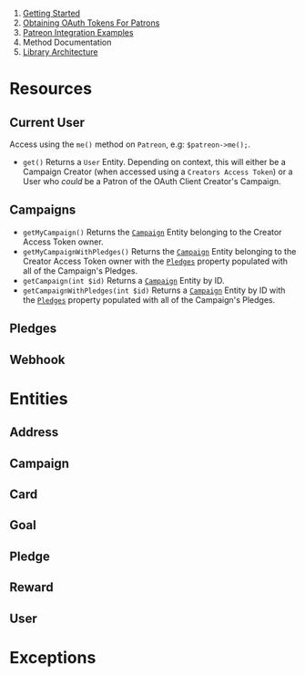 1. [Getting Started](01-getting-started.md)
2. [Obtaining OAuth Tokens For Patrons](02-oauth.md)
3. [Patreon Integration Examples](03-examples.md)
4. Method Documentation
5. [Library Architecture](05-architecture.md)

# Resources

## Current User

Access using the `me()` method on `Patreon`, e.g: `$patreon->me();`.

* `get()` Returns a `User` Entity. Depending on context, this will either be a
Campaign Creator (when accessed using a `Creators Access Token`) or a User who
*could* be a Patron of the OAuth Client Creator's Campaign.

## Campaigns

* `getMyCampaign()` Returns the [`Campaign`](#campaign) Entity belonging to the
Creator Access Token owner.
* `getMyCampaignWithPledges()` Returns the [`Campaign`](#campaign) Entity
belonging to the Creator Access Token owner with the [`Pledges`](#pledges)
property populated with all of the Campaign's Pledges.
* `getCampaign(int $id)` Returns a [`Campaign`](#campaign) Entity by ID.
* `getCampaignWithPledges(int $id)` Returns a [`Campaign`](#campaign) Entity by
ID  with the [`Pledges`](#pledges) property populated with all of the Campaign's
Pledges.

## Pledges

## Webhook

# Entities

## Address

## Campaign

## Card

## Goal

## Pledge

## Reward

## User

# Exceptions
